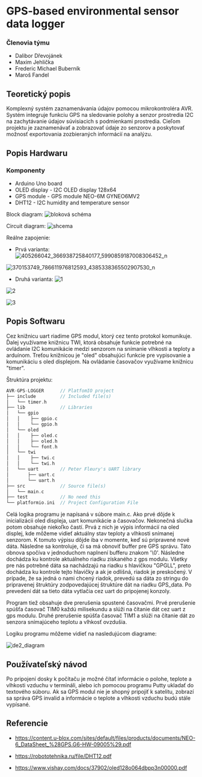 # GPS-based environmental sensor data logger

### Členovia týmu

* Dalibor Dřevojánek
* Maxim Jehlička
* Frederic Michael Buberník
* Maroš Fandel 

## Teoretický popis 

Komplexný systém zaznamenávania údajov pomocou mikrokontroléra AVR. Systém integruje funkciu GPS na sledovanie polohy a senzor prostredia I2C na zachytávanie údajov súvisiacich s podmienkami prostredia. Cieľom projektu je zaznamenávať a zobrazovať údaje zo senzorov a poskytovať možnosť exportovania zozbieraných informácií na analýzu.

## Popis Hardwaru

### Komponenty
* Arduino Uno board
* OLED display - I2C OLED display 128x64
* GPS module - GPS module NEO-6M GYNEO6MV2
* DHT12 - I2C humidity and temperature sensor

Block diagram:
![bloková schéma](https://github.com/dalibor-osu/avr-gps-logger/assets/124789239/aecf42dd-40f4-42b7-9335-89453f5ede8b)

Circuit diagram:
![shcema](https://github.com/dalibor-osu/avr-gps-logger/assets/124789239/10efadbf-f61a-4e46-8765-3eac135d7ddb)

Reálne zapojenie:
* Prvá varianta:
![405266042_366938725840177_5990859187008306452_n](https://github.com/Bubo8521/digital_electronics-2/assets/124887713/6e1b9259-d891-40e4-b476-ed13594b3523)

![370153749_786611976812593_4385338365502907530_n](https://github.com/dalibor-osu/avr-gps-logger/assets/124789239/f20758bb-d2ec-438a-bbb1-ed6dc5454a18)

* Druhá varianta:
![1](https://github.com/dalibor-osu/avr-gps-logger/assets/124789239/172508a6-c2c8-4e4d-a066-e0fd3001a7e8)

![2](https://github.com/dalibor-osu/avr-gps-logger/assets/124789239/b3f3c8ab-14ad-4d99-8db4-f4bfcdb9ae16)

![3](https://github.com/dalibor-osu/avr-gps-logger/assets/124789239/8035de33-d2a5-407f-83c7-5f127132864c)

## Popis Softwaru

Cez knižnicu uart riadime GPS modul, ktorý cez tento protokol komunikuje. Ďalej využívame knižnicu TWI, ktorá obsahuje funkcie potrebné na ovládanie I2C komunikácie medzi senzorom na snímanie vlhkosti a teploty a arduínom. Treťou knižnicou je "oled" obsahujúci funkcie pre vypisovanie a komunikáciu s oled displejom. Na ovládanie časovačov využívame knižnicu "timer".

 Štruktúra projektu:

   ```c
   AVR-GPS-LOGGER      // PlatfomIO project
   ├── include         // Included file(s)
   │   └── timer.h
   ├── lib             // Libraries
   │   └── gpio
   │   │    ├── gpio.c
   │   │    └── gpio.h
   │   └── oled
   │   │    ├── oled.c
   │   │    ├── oled.h
   │   │    └── font.h
   │   └── twi
   │   │    ├── twi.c 
   │   │    └── twi.h
   │   └── uart        // Peter Fleury's UART library
   │       ├── uart.c
   │       └── uart.h
   ├── src             // Source file(s)      
   │   └── main.c
   ├── test            // No need this
   └── platformio.ini  // Project Configuration File
   ```

Celá logika programu je napísaná v súbore main.c. Ako prvé dôjde k inicializácii oled displeja, uart komunikácie a časovačov. Nekonečná slučka potom obsahuje niekoľko častí. Prvá z nich je výpis informácií na oled displej, kde môžeme vidieť aktuálny stav teploty a vlhkosti snímanej senzorom. K tomuto výpisu dôjde iba v momente, keď sú pripravené nové dáta. Následne sa kontroluje, či sa má obnoviť buffer pre GPS správu. Táto obnova spočíva v jednoduchom naplnení bufferu znakom '\0'. Následne dochádza ku kontrole aktuálneho riadku získaného z gps modulu. Všetky pre nás potrebné dáta sa nachádzajú na riadku s hlavičkou "GPGLL", preto dochádza ku kontrole tejto hlavičky a ak je odlišná, riadok je preskočený. V prípade, že sa jedná o nami chcený riadok, prevedú sa dáta zo stringu do pripravenej štruktúry zodpovedajúcej štruktúre dát na riadku GPS_data. Po prevedení dát sa tieto dáta vytlačia cez uart do pripojenej konzoly.

Program tiež obsahuje dve prerušenia spustené časovačmi. Prvé prerušenie spúšťa časovač TIM0 každú milisekundu a slúži na čítanie dát cez uart z gps modulu. Druhé prerušenie spúšťa časovač TIM1 a slúži na čítanie dát zo senzora snímajúceho teplotu a vlhkosť ovzdušia.

Logiku programu môžeme vidieť na nasledujúcom diagrame:

![de2_diagram](https://github.com/dalibor-osu/avr-gps-logger/assets/77931392/ad0bc3f7-5111-47fc-8da6-ba7eb121a62b)

## Používateľský návod

Po pripojení dosky k počítaču je možné čítať informácie o polohe, teplote a vlhkosti vzduchu v termináli, alebo ich pomocou programu Putty ukladať do textového súboru. Ak sa GPS modul nie je shopný pripojiť k satelitu, zobrazí sa správa GPS invalid a informácie o teplote a vlhkosti vzduchu budú stále vypísané.
 
## Referencie
* https://content.u-blox.com/sites/default/files/products/documents/NEO-6_DataSheet_%28GPS.G6-HW-09005%29.pdf
 
* https://robototehnika.ru/file/DHT12.pdf
  
* https://www.vishay.com/docs/37902/oled128o064dbpp3n00000.pdf
